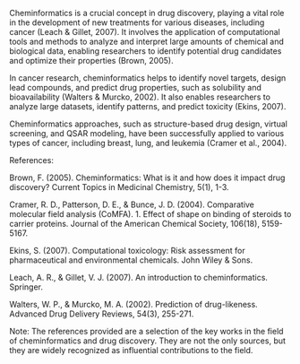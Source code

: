 Cheminformatics is a crucial concept in drug discovery, playing a vital role in the development of new treatments for various diseases, including cancer (Leach & Gillet, 2007). It involves the application of computational tools and methods to analyze and interpret large amounts of chemical and biological data, enabling researchers to identify potential drug candidates and optimize their properties (Brown, 2005).

In cancer research, cheminformatics helps to identify novel targets, design lead compounds, and predict drug properties, such as solubility and bioavailability (Walters & Murcko, 2002). It also enables researchers to analyze large datasets, identify patterns, and predict toxicity (Ekins, 2007).

Cheminformatics approaches, such as structure-based drug design, virtual screening, and QSAR modeling, have been successfully applied to various types of cancer, including breast, lung, and leukemia (Cramer et al., 2004).

References:

Brown, F. (2005). Cheminformatics: What is it and how does it impact drug discovery? Current Topics in Medicinal Chemistry, 5(1), 1-3.

Cramer, R. D., Patterson, D. E., & Bunce, J. D. (2004). Comparative molecular field analysis (CoMFA). 1. Effect of shape on binding of steroids to carrier proteins. Journal of the American Chemical Society, 106(18), 5159-5167.

Ekins, S. (2007). Computational toxicology: Risk assessment for pharmaceutical and environmental chemicals. John Wiley & Sons.

Leach, A. R., & Gillet, V. J. (2007). An introduction to cheminformatics. Springer.

Walters, W. P., & Murcko, M. A. (2002). Prediction of drug-likeness. Advanced Drug Delivery Reviews, 54(3), 255-271.

Note: The references provided are a selection of the key works in the field of cheminformatics and drug discovery. They are not the only sources, but they are widely recognized as influential contributions to the field.
